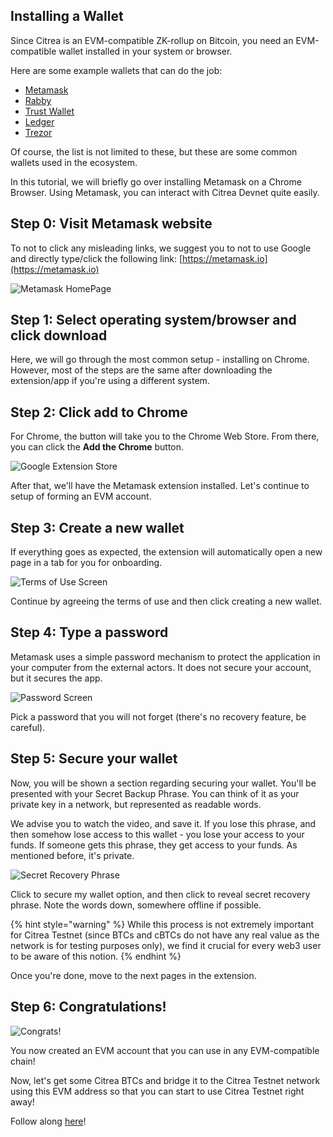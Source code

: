 ## Installing a Wallet

Since Citrea is an EVM-compatible ZK-rollup on Bitcoin, you need an EVM-compatible wallet installed in your system or browser.

Here are some example wallets that can do the job:

* [Metamask](https://metamask.io/)
* [Rabby](https://rabby.io/)
* [Trust Wallet](https://trustwallet.com/)
* [Ledger](https://www.ledger.com/)
* [Trezor](https://trezor.io/)

Of course, the list is not limited to these, but these are some common wallets used in the ecosystem.

In this tutorial, we will briefly go over installing Metamask on a Chrome Browser. Using Metamask, you can interact with Citrea Devnet quite easily.

## Step 0: Visit Metamask website

To not to click any misleading links, we suggest you to not to use Google and directly type/click the following link: [https://metamask.io](https://metamask.io)

![Metamask HomePage](/.gitbook/assets/metamask/1MetamaskHomepage.png)

## Step 1: Select operating system/browser and click download

Here, we will go through the most common setup - installing on Chrome. However, most of the steps are the same after downloading the extension/app if you're using a different system.

## Step 2: Click add to Chrome

For Chrome, the button will take you to the Chrome Web Store. From there, you can click the **Add the Chrome** button.

![Google Extension Store](/.gitbook/assets/metamask/2GoogleExtensionStore.png)

After that, we'll have the Metamask extension installed. Let's continue to setup of forming an EVM account.

## Step 3: Create a new wallet

If everything goes as expected, the extension will automatically open a new page in a tab for you for onboarding. 

![Terms of Use Screen](/.gitbook/assets/metamask/3TermsofUse.png)

Continue by agreeing the terms of use and then click creating a new wallet.

## Step 4: Type a password

Metamask uses a simple password mechanism to protect the application in your computer from the external actors. It does not secure your account, but it secures the app. 

![Password Screen](/.gitbook/assets/metamask/4CreatePassword.png)

Pick a password that you will not forget (there's no recovery feature, be careful).

## Step 5: Secure your wallet

Now, you will be shown a section regarding securing your wallet. You'll be presented with your Secret Backup Phrase. You can think of it as your private key in a network, but represented as readable words. 

We advise you to watch the video, and save it. If you lose this phrase, and then somehow lose access to this wallet - you lose your access to your funds. If someone gets this phrase, they get access to your funds. As mentioned before, it's private. 

![Secret Recovery Phrase](/.gitbook/assets/metamask/5Phrase.png)

Click to secure my wallet option, and then click to reveal secret recovery phrase. Note the words down, somewhere offline if possible.

{% hint style="warning" %}
While this process is not extremely important for Citrea Testnet (since BTCs and cBTCs do not have any real value as the network is for testing purposes only), we find it crucial for every web3 user to be aware of this notion.
{% endhint %}

Once you're done, move to the next pages in the extension.

## Step 6: Congratulations!

![Congrats!](/.gitbook/assets/metamask/6Success.png)

You now created an EVM account that you can use in any EVM-compatible chain! 

Now, let's get some Citrea BTCs and bridge it to the Citrea Testnet network using this EVM address so that you can start to use Citrea Testnet right away!

Follow along [here](how-to-use-bridge.md)!